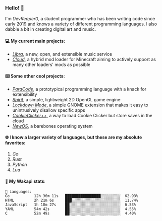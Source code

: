 ### Hello! 👋

I'm _DevReaper0_, a student programmer who has been writing code since early 2019 and knows a variety of different programming languages. I also dabble a bit in creating digital art and music.

#### 💻 My current main projects:

-   _[Libra](https://github.com/LibraMusic)_, a new, open, and extensible music service
-   _[Cloud](https://github.com/CloudLoaderMC/CloudLoader)_, a hybrid mod loader for Minecraft aiming to actively support as many other loaders' mods as possible

#### ⌨️ Some other cool projects:

-   _[ParaCode](https://github.com/ParaCodeLang/ParaCode)_, a prototypical programming language with a knack for extensibility
-   _[Spirit](https://gitlab.com/DevReaper0/SpiritEngine)_, a simple, lightweight 2D OpenGL game engine
-   _[Lockdown Mode](https://github.com/DevReaper0/GNOME-LockdownMode)_, a simple GNOME extension that makes it easy to unintrusively disallow specific apps
-   _[CookieClicker++](https://github.com/DevReaper0/CookieClickerPlusPlus)_, a way to load Cookie Clicker but store saves in the cloud
-   _[NewOS](https://github.com/DevReaper0/NewOS)_, a barebones operating system

#### 🌐 I know a larger variety of languages, but these are my absolute favorites:

1. _Go_
2. _Rust_
3. _Python_
4. _Lua_

#### 📡 My Wakapi stats:

```text
💾 Languages:
Go           12h 36m 11s   ████████████████░░░░░░░░░  62.93%
HTML         2h 21m 6s     ███░░░░░░░░░░░░░░░░░░░░░░  11.74%
JavaScript   1h 18m 27s    ██░░░░░░░░░░░░░░░░░░░░░░░  6.53%
YAML         54m 42s       ██░░░░░░░░░░░░░░░░░░░░░░░  4.55%
C            52m 49s       ██░░░░░░░░░░░░░░░░░░░░░░░  4.40%
```
